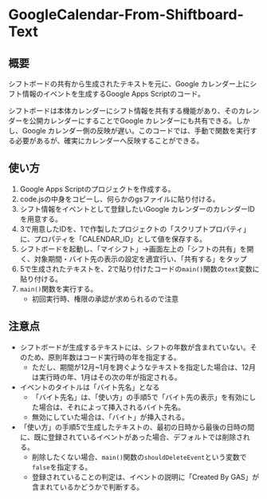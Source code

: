 # GoogleCalendar-From-Shiftboard-Text
## 概要
シフトボードの共有から生成されたテキストを元に、Google カレンダー上にシフト情報のイベントを生成するGoogle Apps Scriptのコード。

シフトボードは本体カレンダーにシフト情報を共有する機能があり、そのカレンダーを公開カレンダーにすることでGoogle カレンダーにも共有できる。しかし、Google カレンダー側の反映が遅い。このコードでは、手動で関数を実行する必要があるが、確実にカレンダーへ反映することができる。

## 使い方
1. Google Apps Scriptのプロジェクトを作成する。
2. code.jsの中身をコピーし、何らかのgsファイルに貼り付ける。
3. シフト情報をイベントとして登録したいGoogle カレンダーのカレンダーIDを用意する。
4. 3で用意したIDを、1で作製したプロジェクトの「スクリプトプロパティ」に、プロパティを「CALENDAR_ID」として値を保存する。
5. シフトボードを起動し、「マイシフト」→画面左上の「シフトの共有」を開く、対象期間・バイト先の表示の設定を適宜行い、「共有する」をタップ
6. 5で生成されたテキストを、2で貼り付けたコードの`main()`関数の`text`変数に貼り付ける。
7. `main()`関数を実行する。
   - 初回実行時、権限の承認が求められるので注意

## 注意点
- シフトボードが生成するテキストには、シフトの年数が含まれていない。そのため、原則年数はコード実行時の年を指定する。
   - ただし、期間が12月~1月を跨ぐようなテキストを指定した場合は、12月は実行時の年、1月はその次の年が指定される。
- イベントのタイトルは「バイト先名」となる
   - 「バイト先名」は、「使い方」の手順5で「バイト先の表示」を有効にした場合は、それによって挿入されるバイト先名。
   - 無効にしていた場合は、「バイト」が挿入される。
- 「使い方」の手順5で生成したテキストの、最初の日時から最後の日時の間に、既に登録されているイベントがあった場合、デフォルトでは削除される。
   - 削除したくない場合、`main()`関数の`shouldDeleteEvent`という変数で`false`を指定する。
   - 登録されていることの判定は、イベントの説明に「Created By GAS」が含まれているかどうかで判断する。